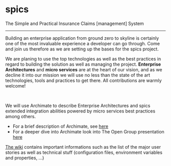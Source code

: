 # spics
The Simple and Practical Insurance Claims [management] System
<hr/>

Building an enterprise application from ground zero to skyline is certainly one of the most invaluable experience a developer can go through. Come and join us therefore as we are setting up the bases for the spics project.<br/>
<p>
We are planing to use the top technologies as well as the best practices in regard to building the solution as well as managing the project. <b>Enterprise Architectures</b> and <b>micro services</b> are at the heart of our vision, and as we decline it into our mission we will use no less than the state of the art technologies, tools and practices to get there. All contributions are warmly welcome!
</p>
<br/>
<p>
We will use Archimate to describe Enterprise Architectures and spics extended integration abilities powered by micro services best practices among others. <br/>
<ul>
<li>For a brief description of Archimate, see <a href='https://github.com/alainlompo/spics/blob/master/doc/note_on_archimate.md'>here</a></li>
<li>For a deeper dive into Archimate look into The Open Group presentation <a href='http://www.opengroup.org/subjectareas/enterprise/archimate'>here</a></li> 
</ul>
</p>   
   
<a href='https://github.com/alainlompo/spics/wiki'>The wiki</a> contains important informations such as the list of the major user stories as well as technical stuff (configuration files, environment variables and properties, ...)   
